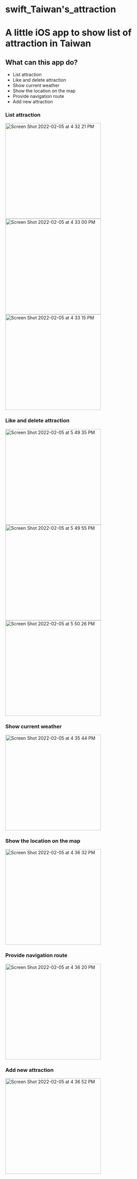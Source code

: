 # swift_Taiwan's_attraction
# A little iOS app to show list of attraction in Taiwan
## What can this app do?
- List attraction
- Like and delete attraction
- Show current weather
- Show the location on the map
- Provide navigation route
- Add new attraction

### List attraction
<p float="left">
  <img width="300" alt="Screen Shot 2022-02-05 at 4 32 21 PM" src="https://user-images.githubusercontent.com/79236612/152636300-d8a6677e-4006-475b-9004-290291a71125.png">
  <img width="300" alt="Screen Shot 2022-02-05 at 4 33 00 PM" src="https://user-images.githubusercontent.com/79236612/152636611-d0f4bbbf-78d5-42c5-b2b0-2e6290d949cb.png">
  <img width="300" alt="Screen Shot 2022-02-05 at 4 33 15 PM" src="https://user-images.githubusercontent.com/79236612/152636617-63e7fbd2-b55a-45ff-9060-9ef4767defb3.png">
</p>

### Like and delete attraction
<p float="left">
  <img width="300" alt="Screen Shot 2022-02-05 at 5 49 35 PM" src="https://user-images.githubusercontent.com/79236612/152636870-334a315e-9162-459a-8e44-1788c3499f20.png">
  <img width="300" alt="Screen Shot 2022-02-05 at 5 49 55 PM" src="https://user-images.githubusercontent.com/79236612/152636886-23a53f17-48bd-4b1e-8d87-c99f7dc0309c.png">
  <img width="300" alt="Screen Shot 2022-02-05 at 5 50 26 PM" src="https://user-images.githubusercontent.com/79236612/152636888-11df35fb-84ba-4310-bcd0-6d84930fb79c.png">

</p>


### Show current weather
<img width="300" alt="Screen Shot 2022-02-05 at 4 35 44 PM" src="https://user-images.githubusercontent.com/79236612/152636327-a4b8dfc0-9230-4c31-9f5e-cf3cc5a0426c.png">

### Show the location on the map
<img width="300" alt="Screen Shot 2022-02-05 at 4 36 32 PM" src="https://user-images.githubusercontent.com/79236612/152636349-7774dd54-5303-4c8e-9ef1-a213eddb2f1e.png">

### Provide navigation route
<img width="300" alt="Screen Shot 2022-02-05 at 4 36 20 PM" src="https://user-images.githubusercontent.com/79236612/152636375-40387f99-1233-4528-812b-c4fd1017e009.png">

### Add new attraction
<img width="300" alt="Screen Shot 2022-02-05 at 4 36 52 PM" src="https://user-images.githubusercontent.com/79236612/152636403-8a477217-6945-4db2-a687-9fd0d203c233.png">


